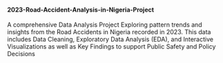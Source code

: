 #### 2023-Road-Accident-Analysis-in-Nigeria-Project
A comprehensive Data Analysis Project Exploring pattern trends and insights from the Road Accidents in Nigeria recorded in 2023. This data includes Data Cleaning, Exploratory Data Analysis (EDA), and Interactive Visualizations as well as Key Findings to support Public Safety and Policy Decisions
